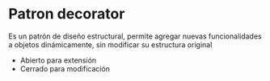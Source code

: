 # Patron decorator

Es un patrón de diseño estructural, permite agregar nuevas funcionalidades a objetos dinámicamente, sin modificar su estructura original

- Abierto para extensión
- Cerrado para modificación